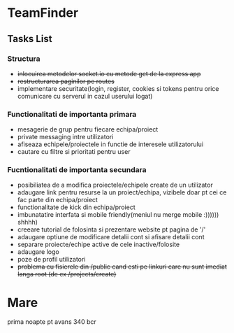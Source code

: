 # TeamFinder

## Tasks List

### Structura

- ~~inlocuirea metodelor socket.io cu metode get de la express app~~
- ~~restructurarea paginilor pe routes~~
- implementare securitate(login, register, cookies si tokens pentru orice comunicare cu serverul in cazul userului logat)

### Functionalitati de importanta primara

- mesagerie de grup pentru fiecare echipa/proiect
- private messaging intre utilizatori
- afiseaza echipele/proiectele in functie de interesele utilizatorului
- cautare cu filtre si prioritati pentru user

### Fucntionalitati de importanta secundara

- posibiliatea de a modifica proiectele/echipele create de un utilizator
- adaugare link pentru resurse la un proiect/echipa, vizibele doar pt cei ce fac parte din echipa/proiect
- functionalitate de kick din echipa/proiect
- imbunatatire interfata si mobile friendly(meniul nu merge mobile :)))))) shhhh)
- creeare tutorial de folosinta si prezentare website pt pagina de '/'
- adaugare optiune de modificare detalii cont si afisare detalii cont
- separare proiecte/echipe active de cele inactive/folosite
- adaugare logo
- poze de profil utilizatori
- ~~problema cu fisierele din /public cand esti pe linkuri care nu sunt imediat langa root (de ex /projects/create)~~

# Mare
prima noapte pt avans 340 bcr